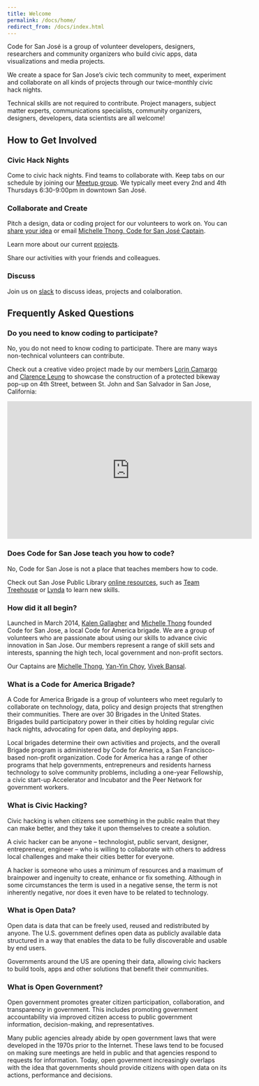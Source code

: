 ```yaml
---
title: Welcome
permalink: /docs/home/
redirect_from: /docs/index.html
---
```


Code for San José is a group of volunteer developers, designers, researchers and community organizers who build civic apps, data visualizations and media projects. 

We create a space for San Jose’s civic tech community to meet, experiment and collaborate on all kinds of projects through our twice-monthly civic hack nights. 

Technical skills are not required to contribute. Project managers, subject matter experts, communications specialists, community organizers, designers, developers, data scientists are all welcome! 

## How to Get Involved

### Civic Hack Nights
Come to civic hack nights. Find teams to collaborate with. Keep tabs on our schedule by joining our [Meetup group]( https://meetup.com/code-for-san-jose). We typically meet every 2nd and 4th Thursdays 6:30-9:00pm in downtown San José. 

### Collaborate and Create
Pitch a design, data or coding project for our volunteers to work on. You can [share your idea](https://github.com/codeforsanjose/Project-Ideas/issues) or email [Michelle Thong, Code for San José Captain](emailto:mthong@gmail.com). 

Learn more about our current [projects](/docs/projects/).

Share our activities with your friends and colleagues.

### Discuss  
Join us on [slack](https://slackin-c4sj.herokuapp.com/) to discuss ideas, projects and colalboration. 
## Frequently Asked Questions

### Do you need to know coding to participate? 
No, you do not need to know coding to participate. There are many ways non-technical volunteers can contribute.

Check out a creative video project made by our members [Lorin Camargo](https://www.linkedin.com/in/lorincamargo) and [Clarence Leung](https://github.com/clarle) to showcase the construction of a protected bikeway pop-up on 4th Street, between St. John and San Salvador in San Jose, California:
<iframe width="560" height="315" src="https://www.youtube.com/embed/y1rJJxqDo7Y" frameborder="0" allowfullscreen></iframe>

### Does Code for San Jose teach you how to code?
No, Code for San Jose is not a place that teaches members how to code. 

Check out San Jose Public Library [online resources](https://www.sjpl.org/blog/learn-how-code), such as [Team Treehouse](https://www.sjpl.org/treehouseaccount) or [Lynda](https://www.sjpl.org/eresource/lyndacom) to learn new skills. 

### How did it all begin? 
Launched in March 2014, [Kalen Gallagher](https://www.linkedin.com/in/kalengallagher) and [Michelle Thong](https://www.linkedin.com/in/mthong) founded Code for San Jose, a local Code for America brigade. We are a group of volunteers who are passionate about using our skills to advance civic innovation in San Jose. Our members represent a range of skill sets and interests, spanning the high tech, local government and non-profit sectors. 

Our Captains are [Michelle Thong](https://www.linkedin.com/in/mthong), [Yan-Yin Choy](https://linkedin.com/in/yanyinchoy), [Vivek Bansal](https://www.linkedin.com/in/3vivekb/).

### What is a Code for America Brigade?
A Code for America Brigade is a group of volunteers who meet regularly to collaborate on technology, data, policy and design projects that strengthen their communities. There are over 30 Brigades in the United States. Brigades build participatory power in their cities by holding regular civic hack nights, advocating for open data, and deploying apps.

Local brigades determine their own activities and projects, and the overall Brigade program is administered by Code for America, a San Francisco-based non-profit organization. Code for America has a range of other programs that help governments, entrepreneurs and residents harness technology to solve community problems, including a one-year Fellowship, a civic start-up Accelerator and Incubator and the Peer Network for government workers.

### What is Civic Hacking?
Civic hacking is when citizens see something in the public realm that they can make better, and they take it upon themselves to create a solution.

A civic hacker can be anyone – technologist, public servant, designer, entrepreneur, engineer – who is willing to collaborate with others to address local challenges and make their cities better for everyone.

A hacker is someone who uses a minimum of resources and a maximum of brainpower and ingenuity to create, enhance or fix something. Although in some circumstances the term is used in a negative sense, the term is not inherently negative, nor does it even have to be related to technology.

### What is Open Data?
Open data is data that can be freely used, reused and redistributed by anyone. The U.S. government defines open data as publicly available data structured in a way that enables the data to be fully discoverable and usable by end users.

Governments around the US are opening their data, allowing civic hackers to build tools, apps and other solutions that benefit their communities.

### What is Open Government?
Open government promotes greater citizen participation, collaboration, and transparency in government. This includes promoting government accountability via improved citizen access to public government information, decision-making, and representatives.

Many public agencies already abide by open government laws that were developed in the 1970s prior to the Internet. These laws tend to be focused on making sure meetings are held in public and that agencies respond to requests for information. Today, open government increasingly overlaps with the idea that governments should provide citizens with open data on its actions, performance and decisions.
